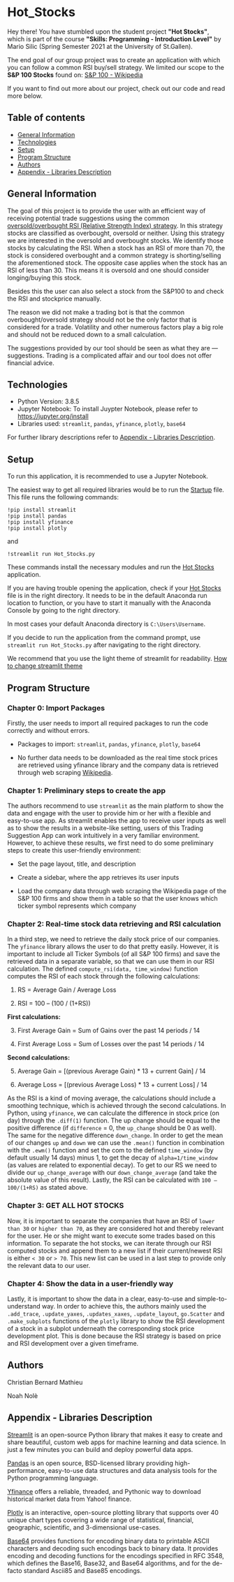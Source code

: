 # Hot_Stocks

Hey there! You have stumbled upon the student project **"Hot Stocks"**, which is part of the course **"Skills: Programming - Introduction Level"** by Mario Silic (Spring Semester 2021 at the University of St.Gallen).

The end goal of our group project was to create an application with which you can follow a common RSI buy/sell strategy. We limited our scope to the **S&P 100 Stocks** found on: [S&P 100 - Wikipedia](https://de.wikipedia.org/wiki/S%26P_100)

If you want to find out more about our project, check out our code and read more below. 

## Table of contents
- [General Information](#general-information)
- [Technologies](#technologies)
- [Setup](#setup)
- [Program Structure](#program-structure)
- [Authors](#authors)
- [Appendix - Libraries Description](#appendix---libraries-description)


## General Information
The goal of this project is to provide the user with an efficient way of receiving potential trade suggestions using the common [oversold/overbought RSI (Relative Strength Index) strategy](https://www.dailyfx.com/education/technical-analysis-tools/overbought-vs-oversold-and-what-this-means-for-traders.html). In this strategy stocks are classified as overbought, oversold or neither. Using this strategy we are interested in the oversold and overbought stocks. We identify those stocks by calculating the RSI. When a stock has an RSI of more than 70, the stock is considered overbought and a common strategy is shorting/selling the aforementioned stock. The opposite case applies when the stock has an RSI of less than 30. This means it is oversold and one should consider longing/buying this stock.

Besides this the user can also select a stock from the S&P100 to and check the RSI and stockprice manually.

The reason we did not make a trading bot is that the common overbought/oversold strategy should not be the only factor that is considered for a trade. Volatility and other numerous factors play a big role and should not be reduced down to a small calculation.

The suggestions provided by our tool should be seen as what they are — suggestions. Trading is a complicated affair and our tool does not offer financial advice.

## Technologies
- Python Version: 3.8.5
- Jupyter Notebook: To install Juypter Notebook, please refer to https://jupyter.org/install
- Libraries used: `streamlit`, `pandas`, `yfinance`, `plotly`, `base64`

For further library descriptions refer to [Appendix - Libraries Description](#appendix---libraries-description).

## Setup
To run this application, it is recommended to use a Jupyter Notebook. 

The easiest way to get all required libraries would be to run the [Startup](Startup.ipynb) file. This file runs the following commands:

```
!pip install streamlit
!pip install pandas
!pip install yfinance
!pip install plotly
```
and 

```
!streamlit run Hot_Stocks.py
```

These commands install the necessary modules and run the [Hot Stocks](Hot_Stocks.py) application.

If you are having trouble opening the application, check if your [Hot Stocks](Hot_Stocks.py) file is in the right directory.
It needs to be in the default Anaconda run location to function, or you have to start it manually with the Anaconda Console by going to the right directory.

In most cases your default Anaconda directory is `C:\Users\Username`.

If you decide to run the application from the command prompt, use `streamlit run Hot_Stocks.py` after navigating to the right directory.

We recommend that you use the light theme of streamlit for readability. [How to change streamlit theme](https://blog.streamlit.io/introducing-theming/)

## Program Structure

### Chapter 0: Import Packages

Firstly, the user needs to import all required packages to run the code correctly and without errors.

- Packages to import: ```streamlit```, ```pandas```, ```yfinance```, ```plotly```, ```base64```

- No further data needs to be downloaded as the real time stock prices are retrieved using yfinance library and the company data is retrieved through web scraping [Wikipedia](https://de.wikipedia.org/wiki/S%26P_100).

### Chapter 1: Preliminary steps to create the app

The authors recommend to use ```streamlit``` as the main platform to show the data and engage with the user to provide him or her with a flexible and easy-to-use app. As streamlit enables the app to receive user inputs as well as to show the results in a website-like setting, users of this Trading Suggestion App can work intuitively in a very familiar environment. However, to achieve these results, we first need to do some preliminary steps to create this user-friendly environment:

- Set the page layout, title, and description

- Create a sidebar, where the app retrieves its user inputs

- Load  the company data through web scraping the Wikipedia page of the S&P 100 firms and show them in a table so that the user knows which ticker symbol represents which company

### Chapter 2: Real-time stock data retrieving and RSI calculation

In a third step, we need to retrieve the daily stock price of our companies. The ```yfinance``` library allows the user to do that pretty easily. However, it is important to include all Ticker Symbols (of all S&P 100 firms) and save the retrieved data in a separate variable, so that we can use them in our RSI calculation. The defined ```compute_rsi(data, time_window)``` function computes the RSI of each stock through the following calculations:

1) RS = Average Gain / Average Loss

2) RSI = 100 – (100 / (1+RS))

**First calculations:**

3) First Average Gain = Sum of Gains over the past 14 periods / 14

4) First Average Loss = Sum of Losses over the past 14 periods / 14

**Second calculations:**

5) Average Gain = [(previous Average Gain) * 13 + current Gain] / 14

6) Average Loss = [(previous Average Loss) * 13 + current Loss] / 14

As the RSI is a kind of moving average, the calculations should include a smoothing technique, which is achieved through the second calculations. In Python, using ```yfinance```, we can calculate the difference in stock price (on day) through the ```.diff(1)``` function. The up change should be equal to the positive difference (if ```difference``` = 0, the ```up_change``` should be 0 as well). The same for the negative difference ```down_change```. In order to get the mean of our changes ```up``` and ```down``` we can use the ```.mean()``` function in combination with the ```.ewm()``` function and set the com to the defined ```time_window``` (by default usually 14 days) minus 1, to get the decay of ```alpha=1/time_window``` (as values are related to exponential decay). To get to our RS we need to divide our ```up_change_average``` with our ```down_change_average``` (and take the absolute value of this result). Lastly, the RSI can be calculated with ```100 – 100/(1+RS)``` as stated above.

### Chapter 3: GET ALL HOT STOCKS

Now, it is important to separate the companies that have an RSI of ```lower than 30``` or ```higher than 70```, as they are considered hot and thereby relevant for the user.  He or she might want to execute some trades based on this information. To separate the hot stocks, we can iterate through our RSI computed stocks and append them to a new list if their current/newest RSI is either ```< 30``` or ```> 70```. This new list can be used in a last step to provide only the relevant data to our user.

### Chapter 4: Show the data in a user-friendly way

Lastly, it is important to show the data in a clear, easy-to-use and simple-to-understand way. In order to achieve this, the authors mainly used the ```.add_trace```, ```.update_yaxes```, ```.updates_xaxes```, ```.update_layout```, ```go.Scatter``` and ```.make_subplots``` functions of the ```plotly``` library to show the RSI development of a stock in a subplot underneath the corresponding stock price development plot. This is done because the RSI strategy is based on price and RSI development over a given timeframe.

## Authors

Christian Bernard Mathieu

Noah Nolè

## Appendix - Libraries Description

[Streamlit](https://docs.streamlit.io/en/stable/) is an open-source Python library that makes it easy to create and share beautiful, custom web apps for machine learning and data science. In just a few minutes you can build and deploy powerful data apps.

[Pandas](https://pandas.pydata.org/pandas-docs/stable/index.html) is an open source, BSD-licensed library providing high-performance, easy-to-use data structures and data analysis tools for the Python programming language.

[Yfinance](https://pypi.org/project/yfinance/) offers a reliable, threaded, and Pythonic way to download historical market data from Yahoo! finance.

[Plotly](https://plotly.com/) is an interactive, open-source plotting library that supports over 40 unique chart types covering a wide range of statistical, financial, geographic, scientific, and 3-dimensional use-cases.

[Base64](https://docs.python.org/3/library/base64.html) provides functions for encoding binary data to printable ASCII characters and decoding such encodings back to binary data. It provides encoding and decoding functions for the encodings specified in RFC 3548, which defines the Base16, Base32, and Base64 algorithms, and for the de-facto standard Ascii85 and Base85 encodings.
